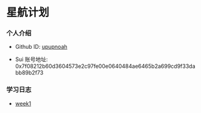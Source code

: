 # 星航计划

### 个人介绍

* Github ID: [upupnoah](https://github.com/upupnoah)

* Sui 账号地址:
0x7f08212b60d3604573e2c97fe00e0640484ae6465b2a699cd9f33dabb89b2f73

### 学习日志
- [week1](week1.md)
